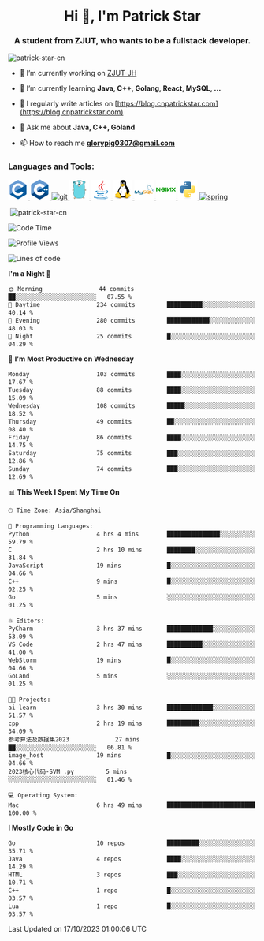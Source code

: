 <h1 align="center">Hi 👋, I'm Patrick Star</h1>
<h3 align="center">A student from ZJUT, who wants to be a fullstack developer.</h3>

<p align="left"> <img src="https://komarev.com/ghpvc/?username=patrick-star-cn&label=Profile%20views&color=0e75b6&style=flat" alt="patrick-star-cn" /> </p>

- 🔭 I’m currently working on [ZJUT-JH](https://github.com/zjutjh)

- 🌱 I’m currently learning **Java, C++, Golang, React, MySQL, ...**

- 📝 I regularly write articles on [https://blog.cnpatrickstar.com](https://blog.cnpatrickstar.com)

- 💬 Ask me about **Java, C++, Goland**

- 📫 How to reach me **glorypig0307@gmail.com**


<h3 align="left">Languages and Tools:</h3>
<p align="left"> 
  <a href="https://www.cprogramming.com/" target="_blank" rel="noreferrer"> 
    <img src="https://raw.githubusercontent.com/devicons/devicon/master/icons/c/c-original.svg" alt="c" width="40" height="40"/> 
  </a> 
  <a href="https://www.w3schools.com/cpp/" target="_blank" rel="noreferrer"> 
    <img src="https://raw.githubusercontent.com/devicons/devicon/master/icons/cplusplus/cplusplus-original.svg" alt="cplusplus" width="40" height="40"/> 
  </a> 
  <a href="https://git-scm.com/" target="_blank" rel="noreferrer"> 
    <img src="https://www.vectorlogo.zone/logos/git-scm/git-scm-icon.svg" alt="git" width="40" height="40"/> 
  </a> 
  <a href="https://golang.org" target="_blank" rel="noreferrer"> 
    <img src="https://raw.githubusercontent.com/devicons/devicon/master/icons/go/go-original.svg" alt="go" width="40" height="40"/> 
  </a> 
  <a href="https://www.java.com" target="_blank" rel="noreferrer"> 
    <img src="https://raw.githubusercontent.com/devicons/devicon/master/icons/java/java-original.svg" alt="java" width="40" height="40"/> 
  </a> 
  <a href="https://www.linux.org/" target="_blank" rel="noreferrer"> 
    <img src="https://raw.githubusercontent.com/devicons/devicon/master/icons/linux/linux-original.svg" alt="linux" width="40" height="40"/> 
  </a> 
  <a href="https://www.mysql.com/" target="_blank" rel="noreferrer"> 
    <img src="https://raw.githubusercontent.com/devicons/devicon/master/icons/mysql/mysql-original-wordmark.svg" alt="mysql" width="40" height="40"/> 
  </a> 
  <a href="https://www.nginx.com" target="_blank" rel="noreferrer"> 
    <img src="https://raw.githubusercontent.com/devicons/devicon/master/icons/nginx/nginx-original.svg" alt="nginx" width="40" height="40"/> 
  </a> 
  <a href="https://www.python.org" target="_blank" rel="noreferrer"> 
    <img src="https://raw.githubusercontent.com/devicons/devicon/master/icons/python/python-original.svg" alt="python" width="40" height="40"/> 
  </a> 
  <a href="https://spring.io/" target="_blank" rel="noreferrer"> 
    <img src="https://www.vectorlogo.zone/logos/springio/springio-icon.svg" alt="spring" width="40" height="40"/> 
  </a>
</p>

<p>&nbsp;<img align="center" src="https://github-readme-stats.vercel.app/api?username=patrick-star-cn&show_icons=true&locale=en" alt="patrick-star-cn" /></p>

<!--START_SECTION:waka-->
![Code Time](http://img.shields.io/badge/Code%20Time-416%20hrs%2059%20mins-blue)

![Profile Views](http://img.shields.io/badge/Profile%20Views-0-blue)

![Lines of code](https://img.shields.io/badge/From%20Hello%20World%20I%27ve%20Written-5.2%20million%20lines%20of%20code-blue)

**I'm a Night 🦉** 

```text
🌞 Morning                44 commits          ██░░░░░░░░░░░░░░░░░░░░░░░   07.55 % 
🌆 Daytime                234 commits         ██████████░░░░░░░░░░░░░░░   40.14 % 
🌃 Evening                280 commits         ████████████░░░░░░░░░░░░░   48.03 % 
🌙 Night                  25 commits          █░░░░░░░░░░░░░░░░░░░░░░░░   04.29 % 
```
📅 **I'm Most Productive on Wednesday** 

```text
Monday                   103 commits         ████░░░░░░░░░░░░░░░░░░░░░   17.67 % 
Tuesday                  88 commits          ████░░░░░░░░░░░░░░░░░░░░░   15.09 % 
Wednesday                108 commits         █████░░░░░░░░░░░░░░░░░░░░   18.52 % 
Thursday                 49 commits          ██░░░░░░░░░░░░░░░░░░░░░░░   08.40 % 
Friday                   86 commits          ████░░░░░░░░░░░░░░░░░░░░░   14.75 % 
Saturday                 75 commits          ███░░░░░░░░░░░░░░░░░░░░░░   12.86 % 
Sunday                   74 commits          ███░░░░░░░░░░░░░░░░░░░░░░   12.69 % 
```


📊 **This Week I Spent My Time On** 

```text
🕑︎ Time Zone: Asia/Shanghai

💬 Programming Languages: 
Python                   4 hrs 4 mins        ███████████████░░░░░░░░░░   59.79 % 
C                        2 hrs 10 mins       ████████░░░░░░░░░░░░░░░░░   31.84 % 
JavaScript               19 mins             █░░░░░░░░░░░░░░░░░░░░░░░░   04.66 % 
C++                      9 mins              █░░░░░░░░░░░░░░░░░░░░░░░░   02.25 % 
Go                       5 mins              ░░░░░░░░░░░░░░░░░░░░░░░░░   01.25 % 

🔥 Editors: 
PyCharm                  3 hrs 37 mins       █████████████░░░░░░░░░░░░   53.09 % 
VS Code                  2 hrs 47 mins       ██████████░░░░░░░░░░░░░░░   41.00 % 
WebStorm                 19 mins             █░░░░░░░░░░░░░░░░░░░░░░░░   04.66 % 
GoLand                   5 mins              ░░░░░░░░░░░░░░░░░░░░░░░░░   01.25 % 

🐱‍💻 Projects: 
ai-learn                 3 hrs 30 mins       █████████████░░░░░░░░░░░░   51.57 % 
cpp                      2 hrs 19 mins       █████████░░░░░░░░░░░░░░░░   34.09 % 
参考算法及数据集2023             27 mins             ██░░░░░░░░░░░░░░░░░░░░░░░   06.81 % 
image_host               19 mins             █░░░░░░░░░░░░░░░░░░░░░░░░   04.66 % 
2023核心代码-SVM .py         5 mins              ░░░░░░░░░░░░░░░░░░░░░░░░░   01.46 % 

💻 Operating System: 
Mac                      6 hrs 49 mins       █████████████████████████   100.00 % 
```

**I Mostly Code in Go** 

```text
Go                       10 repos            █████████░░░░░░░░░░░░░░░░   35.71 % 
Java                     4 repos             ████░░░░░░░░░░░░░░░░░░░░░   14.29 % 
HTML                     3 repos             ███░░░░░░░░░░░░░░░░░░░░░░   10.71 % 
C++                      1 repo              █░░░░░░░░░░░░░░░░░░░░░░░░   03.57 % 
Lua                      1 repo              █░░░░░░░░░░░░░░░░░░░░░░░░   03.57 % 
```




 Last Updated on 17/10/2023 01:00:06 UTC
<!--END_SECTION:waka-->